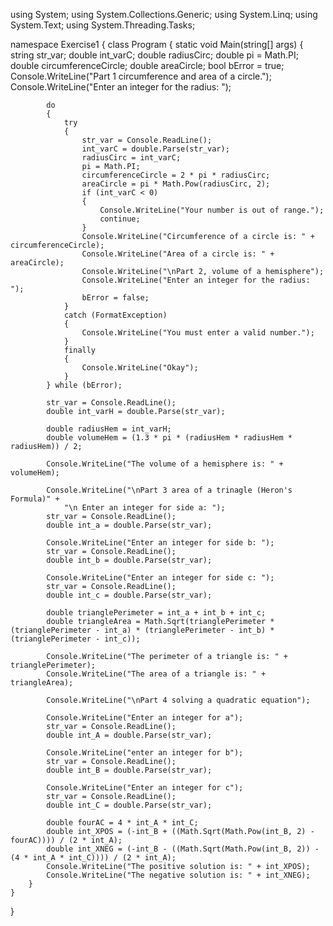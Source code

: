 using System;
using System.Collections.Generic;
using System.Linq;
using System.Text;
using System.Threading.Tasks;

namespace Exercise1
{
    class Program
    {
        static void Main(string[] args)
        {
            string str_var;
            double int_varC;
            double radiusCirc;
            double pi = Math.PI;
            double circumferenceCircle;
            double areaCircle;
            bool bError = true;
            Console.WriteLine("Part 1 circumference and area of a circle.");
            Console.WriteLine("Enter an integer for the radius: ");

            do
            {
                try
                {
                    str_var = Console.ReadLine();
                    int_varC = double.Parse(str_var);
                    radiusCirc = int_varC;
                    pi = Math.PI;
                    circumferenceCircle = 2 * pi * radiusCirc;
                    areaCircle = pi * Math.Pow(radiusCirc, 2);
                    if (int_varC < 0)
                    {
                        Console.WriteLine("Your number is out of range.");
                        continue;
                    }
                    Console.WriteLine("Circumference of a circle is: " + circumferenceCircle);
                    Console.WriteLine("Area of a circle is: " + areaCircle);
                    Console.WriteLine("\nPart 2, volume of a hemisphere");
                    Console.WriteLine("Enter an integer for the radius: ");
                    bError = false;
                }
                catch (FormatException)
                {
                    Console.WriteLine("You must enter a valid number.");
                }
                finally
                {
                    Console.WriteLine("Okay");
                }
            } while (bError);

            str_var = Console.ReadLine();
            double int_varH = double.Parse(str_var);

            double radiusHem = int_varH;
            double volumeHem = (1.3 * pi * (radiusHem * radiusHem * radiusHem)) / 2;

            Console.WriteLine("The volume of a hemisphere is: " + volumeHem);

            Console.WriteLine("\nPart 3 area of a trinagle (Heron's Formula)" +
                "\n Enter an integer for side a: ");
            str_var = Console.ReadLine();
            double int_a = double.Parse(str_var);

            Console.WriteLine("Enter an integer for side b: ");
            str_var = Console.ReadLine();
            double int_b = double.Parse(str_var);

            Console.WriteLine("Enter an integer for side c: ");
            str_var = Console.ReadLine();
            double int_c = double.Parse(str_var);

            double trianglePerimeter = int_a + int_b + int_c;
            double triangleArea = Math.Sqrt(trianglePerimeter * (trianglePerimeter - int_a) * (trianglePerimeter - int_b) * (trianglePerimeter - int_c));

            Console.WriteLine("The perimeter of a triangle is: " + trianglePerimeter);
            Console.WriteLine("The area of a triangle is: " + triangleArea);

            Console.WriteLine("\nPart 4 solving a quadratic equation");

            Console.WriteLine("Enter an integer for a");
            str_var = Console.ReadLine();
            double int_A = double.Parse(str_var);

            Console.WriteLine("enter an integer for b");
            str_var = Console.ReadLine();
            double int_B = double.Parse(str_var);

            Console.WriteLine("Enter an integer for c");
            str_var = Console.ReadLine();
            double int_C = double.Parse(str_var);

            double fourAC = 4 * int_A * int_C;
            double int_XPOS = (-int_B + ((Math.Sqrt(Math.Pow(int_B, 2) - fourAC)))) / (2 * int_A);
            double int_XNEG = (-int_B - ((Math.Sqrt(Math.Pow(int_B, 2)) - (4 * int_A * int_C)))) / (2 * int_A);
            Console.WriteLine("The positive solution is: " + int_XPOS);
            Console.WriteLine("The negative solution is: " + int_XNEG);
        }
    }
}
